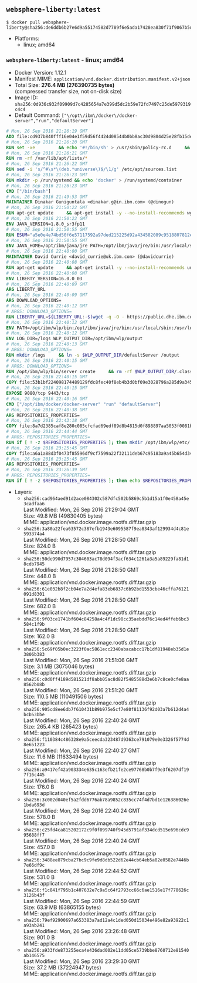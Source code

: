 ## `websphere-liberty:latest`

```console
$ docker pull websphere-liberty@sha256:de6ddb6b27e6d9a55174582d7789f6e5ada17428ea830f71f9067b5d3a0ed716
```

-	Platforms:
	-	linux; amd64

### `websphere-liberty:latest` - linux; amd64

-	Docker Version: 1.12.1
-	Manifest MIME: `application/vnd.docker.distribution.manifest.v2+json`
-	Total Size: **276.4 MB (276390735 bytes)**  
	(compressed transfer size, not on-disk size)
-	Image ID: `sha256:0d936c932f09909d7c4285654a7e399d5dc2b59e72fd7497c25de5979319c4c4`
-	Default Command: `["\/opt\/ibm\/docker\/docker-server","run","defaultServer"]`

```dockerfile
# Mon, 26 Sep 2016 21:26:19 GMT
ADD file:cd937b840fff16e04e1f59d56f4424d08544b0bb8ac30d9804d25e28fb15ded3 in / 
# Mon, 26 Sep 2016 21:26:20 GMT
RUN set -xe 		&& echo '#!/bin/sh' > /usr/sbin/policy-rc.d 	&& echo 'exit 101' >> /usr/sbin/policy-rc.d 	&& chmod +x /usr/sbin/policy-rc.d 		&& dpkg-divert --local --rename --add /sbin/initctl 	&& cp -a /usr/sbin/policy-rc.d /sbin/initctl 	&& sed -i 's/^exit.*/exit 0/' /sbin/initctl 		&& echo 'force-unsafe-io' > /etc/dpkg/dpkg.cfg.d/docker-apt-speedup 		&& echo 'DPkg::Post-Invoke { "rm -f /var/cache/apt/archives/*.deb /var/cache/apt/archives/partial/*.deb /var/cache/apt/*.bin || true"; };' > /etc/apt/apt.conf.d/docker-clean 	&& echo 'APT::Update::Post-Invoke { "rm -f /var/cache/apt/archives/*.deb /var/cache/apt/archives/partial/*.deb /var/cache/apt/*.bin || true"; };' >> /etc/apt/apt.conf.d/docker-clean 	&& echo 'Dir::Cache::pkgcache ""; Dir::Cache::srcpkgcache "";' >> /etc/apt/apt.conf.d/docker-clean 		&& echo 'Acquire::Languages "none";' > /etc/apt/apt.conf.d/docker-no-languages 		&& echo 'Acquire::GzipIndexes "true"; Acquire::CompressionTypes::Order:: "gz";' > /etc/apt/apt.conf.d/docker-gzip-indexes 		&& echo 'Apt::AutoRemove::SuggestsImportant "false";' > /etc/apt/apt.conf.d/docker-autoremove-suggests
# Mon, 26 Sep 2016 21:26:21 GMT
RUN rm -rf /var/lib/apt/lists/*
# Mon, 26 Sep 2016 21:26:22 GMT
RUN sed -i 's/^#\s*\(deb.*universe\)$/\1/g' /etc/apt/sources.list
# Mon, 26 Sep 2016 21:26:23 GMT
RUN mkdir -p /run/systemd && echo 'docker' > /run/systemd/container
# Mon, 26 Sep 2016 21:26:23 GMT
CMD ["/bin/bash"]
# Mon, 26 Sep 2016 21:49:53 GMT
MAINTAINER Dinakar Guniguntala <dinakar.g@in.ibm.com> (@dinogun)
# Mon, 26 Sep 2016 21:50:22 GMT
RUN apt-get update     && apt-get install -y --no-install-recommends wget ca-certificates     && rm -rf /var/lib/apt/lists/*
# Mon, 26 Sep 2016 21:50:22 GMT
ENV JAVA_VERSION=1.8.0_sr3fp11
# Mon, 26 Sep 2016 21:50:55 GMT
RUN ESUM="a5e0e4e74bd50f6e57117592a97ded215225d92a434582089c9518807812e54a"     && BASE_URL="https://public.dhe.ibm.com/ibmdl/export/pub/systems/cloud/runtimes/java/meta/"     && YML_FILE="jre/linux/x86_64/index.yml"     && wget -q -U UA_IBM_JAVA_Docker -O /tmp/index.yml $BASE_URL/$YML_FILE     && JAVA_URL=$(cat /tmp/index.yml | sed -n '/'$JAVA_VERSION'/{n;p}' | sed -n 's/\s*uri:\s//p' | tr -d '\r')     && wget -q -U UA_IBM_JAVA_Docker -O /tmp/ibm-java.bin $JAVA_URL     && echo "$ESUM  /tmp/ibm-java.bin" | sha256sum -c -     && echo "INSTALLER_UI=silent" > /tmp/response.properties     && echo "USER_INSTALL_DIR=/opt/ibm/java" >> /tmp/response.properties     && echo "LICENSE_ACCEPTED=TRUE" >> /tmp/response.properties     && mkdir -p /opt/ibm     && chmod +x /tmp/ibm-java.bin     && /tmp/ibm-java.bin -i silent -f /tmp/response.properties     && rm -f /tmp/response.properties     && rm -f /tmp/index.yml     && rm -f /tmp/ibm-java.bin
# Mon, 26 Sep 2016 21:50:55 GMT
ENV JAVA_HOME=/opt/ibm/java/jre PATH=/opt/ibm/java/jre/bin:/usr/local/sbin:/usr/local/bin:/usr/sbin:/usr/bin:/sbin:/bin
# Mon, 26 Sep 2016 22:40:00 GMT
MAINTAINER David Currie <david_currie@uk.ibm.com> (@davidcurrie)
# Mon, 26 Sep 2016 22:40:08 GMT
RUN apt-get update     && apt-get install -y --no-install-recommends unzip     && rm -rf /var/lib/apt/lists/*
# Mon, 26 Sep 2016 22:40:08 GMT
ENV LIBERTY_VERSION=16.0.0_03
# Mon, 26 Sep 2016 22:40:09 GMT
ARG LIBERTY_URL
# Mon, 26 Sep 2016 22:40:09 GMT
ARG DOWNLOAD_OPTIONS=
# Mon, 26 Sep 2016 22:40:12 GMT
# ARGS: DOWNLOAD_OPTIONS=
RUN LIBERTY_URL=${LIBERTY_URL:-$(wget -q -O - https://public.dhe.ibm.com/ibmdl/export/pub/software/websphere/wasdev/downloads/wlp/index.yml  | grep $LIBERTY_VERSION -A 6 | sed -n 's/\s*kernel:\s//p' | tr -d '\r' )}      && wget $DOWNLOAD_OPTIONS $LIBERTY_URL -U UA-IBM-WebSphere-Liberty-Docker -O /tmp/wlp.zip     && unzip -q /tmp/wlp.zip -d /opt/ibm     && rm /tmp/wlp.zip
# Mon, 26 Sep 2016 22:40:12 GMT
ENV PATH=/opt/ibm/wlp/bin:/opt/ibm/java/jre/bin:/usr/local/sbin:/usr/local/bin:/usr/sbin:/usr/bin:/sbin:/bin
# Mon, 26 Sep 2016 22:40:12 GMT
ENV LOG_DIR=/logs WLP_OUTPUT_DIR=/opt/ibm/wlp/output
# Mon, 26 Sep 2016 22:40:13 GMT
# ARGS: DOWNLOAD_OPTIONS=
RUN mkdir /logs     && ln -s $WLP_OUTPUT_DIR/defaultServer /output     && ln -s /opt/ibm/wlp/usr/servers/defaultServer /config
# Mon, 26 Sep 2016 22:40:15 GMT
# ARGS: DOWNLOAD_OPTIONS=
RUN /opt/ibm/wlp/bin/server create     && rm -rf $WLP_OUTPUT_DIR/.classCache /output/workarea
# Mon, 26 Sep 2016 22:40:15 GMT
COPY file:53b1bf224098174489129fdc8fec40f8eb4b3d0bf09e3028796a285d9a3457f1 in /opt/ibm/docker/ 
# Mon, 26 Sep 2016 22:40:15 GMT
EXPOSE 9080/tcp 9443/tcp
# Mon, 26 Sep 2016 22:40:16 GMT
CMD ["/opt/ibm/docker/docker-server" "run" "defaultServer"]
# Mon, 26 Sep 2016 22:40:38 GMT
ARG REPOSITORIES_PROPERTIES=
# Mon, 26 Sep 2016 22:43:18 GMT
COPY file:8a7d2385caf8e280c085cfcfad69edf89d8b4815d0f898897aa5053f0081bf61 in /config/ 
# Mon, 26 Sep 2016 22:44:44 GMT
# ARGS: REPOSITORIES_PROPERTIES=
RUN if [ ! -z $REPOSITORIES_PROPERTIES ]; then mkdir /opt/ibm/wlp/etc/     && echo $REPOSITORIES_PROPERTIES > /opt/ibm/wlp/etc/repositories.properties; fi     && installUtility install --acceptLicense     collectiveMember-1.0 monitor-1.0 webCache-1.0 ldapRegistry-3.0 appSecurity-2.0 localConnector-1.0 restConnector-1.0 ssl-1.0 requestTiming-1.0 sessionDatabase-1.0     webProfile-7.0     && if [ ! -z $REPOSITORIES_PROPERTIES ]; then rm /opt/ibm/wlp/etc/repositories.properties; fi     && rm -rf /output/workarea /output/logs
# Mon, 26 Sep 2016 23:25:45 GMT
COPY file:a6a1a88d3f0473f85596df9cf7599a22f32111deb67c95183a9a45b654d347eb in /config/ 
# Mon, 26 Sep 2016 23:25:45 GMT
ARG REPOSITORIES_PROPERTIES=
# Mon, 26 Sep 2016 23:26:39 GMT
# ARGS: REPOSITORIES_PROPERTIES=
RUN if [ ! -z $REPOSITORIES_PROPERTIES ]; then echo $REPOSITORIES_PROPERTIES > /opt/ibm/wlp/etc/repositories.properties; fi     && installUtility install --acceptLicense defaultServer     && if [ ! -z $REPOSITORIES_PROPERTIES ] ; then rm /opt/ibm/wlp/etc/repositories.properties; fi     && rm -rf /output/workarea /output/logs
```

-	Layers:
	-	`sha256:cad964aed91d2ace084302c587dfc502b5869c5b1d15a1f0e458a45e3cadfaa6`  
		Last Modified: Mon, 26 Sep 2016 21:29:04 GMT  
		Size: 49.8 MB (49830405 bytes)  
		MIME: application/vnd.docker.image.rootfs.diff.tar.gzip
	-	`sha256:3a80a22fea63572c387efb1943e6095587f9ea8343af129934d4c81e593374a4`  
		Last Modified: Mon, 26 Sep 2016 21:28:50 GMT  
		Size: 824.0 B  
		MIME: application/vnd.docker.image.rootfs.diff.tar.gzip
	-	`sha256:50de990d7957c304603ac78d094f3acf634c1261a3a5a89229fa81d18cdb7945`  
		Last Modified: Mon, 26 Sep 2016 21:28:50 GMT  
		Size: 448.0 B  
		MIME: application/vnd.docker.image.rootfs.diff.tar.gzip
	-	`sha256:61e032b8f2cb04e7a2d4efa83eb6837c6b92bd1553cbe46cffa76121091d8301`  
		Last Modified: Mon, 26 Sep 2016 21:28:50 GMT  
		Size: 682.0 B  
		MIME: application/vnd.docker.image.rootfs.diff.tar.gzip
	-	`sha256:9f03ce1741bf604c84258a4c4f1dc98cc35aebdd76c14ed4ffeb6bc3584c1f9b`  
		Last Modified: Mon, 26 Sep 2016 21:28:50 GMT  
		Size: 162.0 B  
		MIME: application/vnd.docker.image.rootfs.diff.tar.gzip
	-	`sha256:5c69f05b0ec3223f0ac5861ecc2340abacabcc17b1df81948eb35d1e3806b383`  
		Last Modified: Mon, 26 Sep 2016 21:51:06 GMT  
		Size: 3.1 MB (3075046 bytes)  
		MIME: application/vnd.docker.image.rootfs.diff.tar.gzip
	-	`sha256:c0d0ff4189d581521df8abb05ac8d82f5485588d3e6b7c8ce0cfe8aa8562b08b`  
		Last Modified: Mon, 26 Sep 2016 21:51:20 GMT  
		Size: 110.5 MB (110491506 bytes)  
		MIME: application/vnd.docker.image.rootfs.diff.tar.gzip
	-	`sha256:905cd8ee6db7f610431b89b975e5cf7e80f81136f92d03a7b612d4a4bcb53bbe`  
		Last Modified: Mon, 26 Sep 2016 22:40:24 GMT  
		Size: 265.4 KB (265423 bytes)  
		MIME: application/vnd.docker.image.rootfs.diff.tar.gzip
	-	`sha256:f110384c486328e9a5ceecda323487d9363ce791079e0e3326f5774d8e651223`  
		Last Modified: Mon, 26 Sep 2016 22:40:27 GMT  
		Size: 11.6 MB (11633494 bytes)  
		MIME: application/vnd.docker.image.rootfs.diff.tar.gzip
	-	`sha256:a9417ef42a903334e635c163efb21fe2ce97768b0b7f9e3f6207df197f16c445`  
		Last Modified: Mon, 26 Sep 2016 22:40:24 GMT  
		Size: 176.0 B  
		MIME: application/vnd.docker.image.rootfs.diff.tar.gzip
	-	`sha256:3c002d040ef5a2fdd6776ab78a9852c835cc74f4d7bd1e126386026e1bda693d`  
		Last Modified: Mon, 26 Sep 2016 22:40:24 GMT  
		Size: 578.0 B  
		MIME: application/vnd.docker.image.rootfs.diff.tar.gzip
	-	`sha256:c25fd4ca815202172c9f0f099740f945d5791af334dcd515e696cdc995688ff7`  
		Last Modified: Mon, 26 Sep 2016 22:40:24 GMT  
		Size: 457.0 B  
		MIME: application/vnd.docker.image.rootfs.diff.tar.gzip
	-	`sha256:3488ee879cba27bc9c9fe9d8db522d62e44cb64eb5a82e0582e7446b7e66df9c`  
		Last Modified: Mon, 26 Sep 2016 22:44:52 GMT  
		Size: 531.0 B  
		MIME: application/vnd.docker.image.rootfs.diff.tar.gzip
	-	`sha256:f1c841f795b1c407632e7c9a5c64f2793cc66c6ae1516e17f778626c3126b43f`  
		Last Modified: Mon, 26 Sep 2016 22:44:59 GMT  
		Size: 63.9 MB (63865155 bytes)  
		MIME: application/vnd.docker.image.rootfs.diff.tar.gzip
	-	`sha256:79ef92900697a653383a7ad12a4c1ded050d15034e496e82a93922c1a93ab241`  
		Last Modified: Mon, 26 Sep 2016 23:26:48 GMT  
		Size: 901.0 B  
		MIME: application/vnd.docker.image.rootfs.diff.tar.gzip
	-	`sha256:a933fde873255eca4e436dad002e11dd05ce5739bbe8760712e81540ab146575`  
		Last Modified: Mon, 26 Sep 2016 23:29:30 GMT  
		Size: 37.2 MB (37224947 bytes)  
		MIME: application/vnd.docker.image.rootfs.diff.tar.gzip
